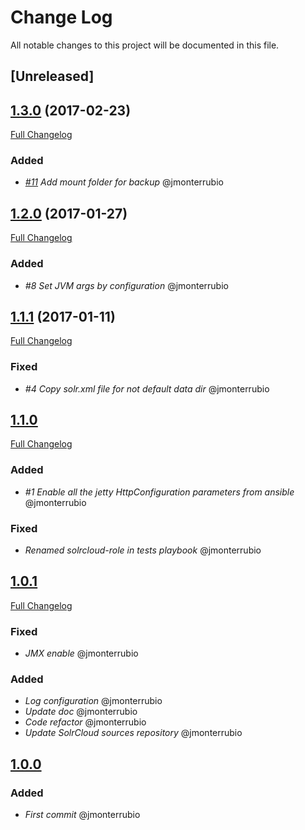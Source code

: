 # Change Log
All notable changes to this project will be documented in this file.

## [Unreleased]

## [1.3.0](https://github.com/idealista-tech/solrcloud-role/tree/1.3.0) (2017-02-23)
[Full Changelog](https://github.com/idealista-tech/solrcloud-role/compare/1.2.0...1.3.0)

### Added
- *[#11](https://github.com/idealista-tech/solrcloud-role/issues/11) Add mount folder for backup* @jmonterrubio

## [1.2.0](https://github.com/idealista-tech/solrcloud-role/tree/1.2.0) (2017-01-27)
[Full Changelog](https://github.com/idealista-tech/solrcloud-role/compare/1.1.1...1.2.0)

### Added
- *#8 Set JVM args by configuration* @jmonterrubio

## [1.1.1](https://github.com/idealista-tech/solrcloud-role/tree/1.1.1) (2017-01-11)
[Full Changelog](https://github.com/idealista-tech/solrcloud-role/compare/1.1.0...1.1.1)

### Fixed
- *#4 Copy solr.xml file for not default data dir* @jmonterrubio

## [1.1.0](https://github.com/idealista-tech/solrcloud-role/tree/1.1.0)
[Full Changelog](https://github.com/idealista-tech/solrcloud-role/compare/1.0.1...1.1.0)

### Added
- *#1 Enable all the jetty HttpConfiguration parameters from ansible* @jmonterrubio

### Fixed
- *Renamed solrcloud-role in tests playbook* @jmonterrubio

## [1.0.1](https://github.com/idealista-tech/solrcloud-role/tree/1.0.1)
[Full Changelog](https://github.com/idealista-tech/solrcloud-role/compare/1.0.0...1.0.1)

### Fixed
- *JMX enable* @jmonterrubio

### Added
- *Log configuration* @jmonterrubio
- *Update doc* @jmonterrubio
- *Code refactor* @jmonterrubio
- *Update SolrCloud sources repository* @jmonterrubio

## [1.0.0](https://github.com/idealista-tech/solrcloud-role/tree/1.0.0)
### Added
- *First commit* @jmonterrubio
